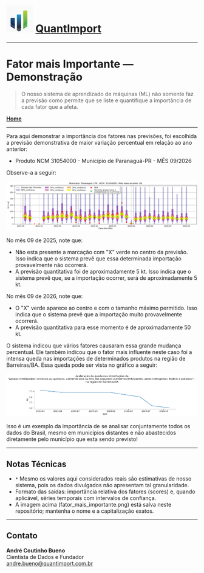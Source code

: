 # <img src="logo.png" alt="Logo QuantImport" width="70"> [QuantImport](https://quantimportbrazil.github.io/Sobre/)

---

# Fator mais Importante — Demonstração

> O nosso sistema de aprendizado de máquinas (ML) não somente faz a previsão como permite que se liste e quantifique a importância de cada fator que a afeta.  

**[Home](https://quantimportbrazil.github.io/Sobre/)**  

---

Para aqui demonstrar a importância dos fatores nas previsões, foi escolhida a previsão demonstrativa de maior variação percentual em relação ao ano anterior: 
* Produto NCM 31054000 - Município de Paranaguá-PR - MÊS 09/2026

Observe-a a seguir:

![Gráfico de Previsão](31054000.png)

No mês 09 de 2025, note que:  
* Não esta presente a marcação com "X" verde no centro da previsão. Isso indica que o sistema prevê que essa determinada importação provavelmente não ocorrerá.
* A previsão quantitativa foi de aproximadamente 5 kt. Isso indica que o sistema prevê que, se a importação ocorrer, será de aproximadamente 5 kt.

No mês 09 de 2026, note que:
* O "X" verde aparece ao centro e com o tamanho máximo permitido. Isso indica que o sistema prevê que a importação muito provavelmente ocorrerá.
* A previsão quantitativa para esse momento é de aproximadamente 50 kt. 

O sistema indicou que vários fatores causaram essa grande mudança percentual. Ele também indicou que o fator mais influente neste caso foi a intensa queda nas importações de determinados produtos na região de Barreiras/BA. Essa queda pode ser vista no gráfico a seguir:

![Fator mais Importante](fator_mais_importante.png)  

Isso é um exemplo da importância de se analisar conjuntamente todos os dados do Brasil, mesmo em municípios distantes e não abastecidos diretamente pelo município que esta sendo previsto!  

---

## Notas Técnicas
* `*` Mesmo os valores aqui considerados reais são estimativas de nosso sistema, pois os dados divulgados não apresentam tal granularidade.  
* Formato das saídas: importância relativa dos fatores (scores) e, quando aplicável, séries temporais com intervalos de confiança.  
* A imagem acima (fator_mais_importante.png) está salva neste repositório; mantenha o nome e a capitalização exatos.

---

## Contato
**André Coutinho Bueno**  
Cientista de Dados e Fundador  
[andre.bueno@quantimport.com.br](mailto:andre.bueno@quantimport.com.br)
